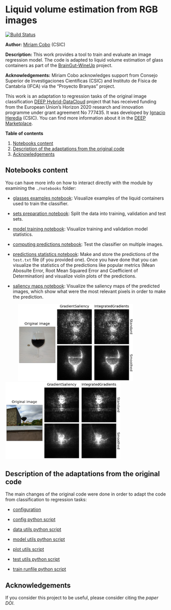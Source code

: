 Liquid volume estimation from RGB images
=========================================

[![Build Status](https://jenkins.indigo-datacloud.eu/buildStatus/icon?job=Pipeline-as-code/DEEP-OC-org/image-classification-tf/master)](https://jenkins.indigo-datacloud.eu/job/Pipeline-as-code/job/DEEP-OC-org/job/image-classification-tf/job/master/)

**Author:** [Miriam Cobo](https://github.com/Miriammmc) (CSIC)

**Description:** This work provides a tool to train and evaluate an image regression model. The code is adapted to liquid volume estimation of glass containers as part of the [BrainGut-WineUp](https://alimenta365.csic.es/) project.

**Acknowledgements:** Miriam Cobo acknowledges support from Consejo Superior de Investigaciones Científicas (CSIC) and Instituto de Física de Cantabria (IFCA) via the “Proyecto Branyas” project.

This work is an adaptation to regression tasks of the original image classification [DEEP Hybrid-DataCloud](https://deep-hybrid-datacloud.eu/) project that has
received funding from the European Union’s Horizon 2020 research and innovation programme under grant agreement No 777435. It was developed by [Ignacio Heredia](https://github.com/IgnacioHeredia) (CSIC). You can find more information about it in the [DEEP Marketplace](https://marketplace.deep-hybrid-datacloud.eu/modules/deep-oc-image-classification-tf.html).

**Table of contents**
1. [Notebooks content](#notebooks-content)
2. [Description of the adaptations from the original code](#description-of-the-adaptations-from-the-original-code)
3. [Acknowledgements](#acknowledgments)

## Notebooks content

You can have more info on how to interact directly with the module by examining the 
``./notebooks`` folder:

* [glasses examples notebook](./notebooks/0.0-Glasses_examples.ipynb):
  Visualize examples of the liquid containers used to train the classifier.

* [sets preparation notebook](./notebooks/1.0-Sets_preparation.ipynb):
  Split the data into training, validation and test sets.
  
* [model training notebook](./notebooks/2.0-Model_training.ipynb):
  Visualize training and validation model statistics.

* [computing predictions notebook](./notebooks/3.0-Computing_predictions.ipynb):
  Test the classifier on multiple images.

* [predictions statistics notebook](./notebooks/3.1-Prediction_statistics.ipynb):
  Make and store the predictions of the `test.txt` file (if you provided one). Once you have done that you can visualize
  the statistics of the predictions like popular metrics (Mean Abosulte Error, Root Mean Squared Error and Coefficient of Determination) and visualize violin       plots of the predictions.

* [saliency maps notebook](./notebooks/3.2-Saliency_maps.ipynb):
  Visualize the saliency maps of the predicted images, which show what were the most relevant pixels in order to make the prediction.

<p float="left">
  <img src="./reports/figures/SM_Est_Rio_C_Bur_275_nd_f_bl_con_me_cen.png" width="360" hspace="40"/>
  <img src="./reports/figures/SM_Est_Rio_R_Char_150_nd_ext_nd_nd_al_inf.png" width="360" /> 
</p>


## Description of the adaptations from the original code

The main changes of the original code were done in order to adapt the code from classification to regression tasks:

* [configuration](https://github.com/Miriammmc/image-classification-tf/blob/0e229c2d998f85eefbda026cb9f23f80ca1f6dcb/etc/config-r.yaml#L51-L58)

* [config python script](https://github.com/Miriammmc/image-classification-tf/blob/0e229c2d998f85eefbda026cb9f23f80ca1f6dcb/imgclas/config.py#L17)

* [data utils python script](https://github.com/Miriammmc/image-classification-tf/blob/01eeceb1b5b92b71a2a285e898aa4c8f798205fd/imgclas/data_utils.py#L75-L78)

* [model utils python script](https://github.com/Miriammmc/image-classification-tf/blob/01eeceb1b5b92b71a2a285e898aa4c8f798205fd/imgclas/model_utils.py#L52)

* [plot utils script](https://github.com/Miriammmc/image-classification-tf/blob/01eeceb1b5b92b71a2a285e898aa4c8f798205fd/imgclas/plot_utils.py#L55-L57)

* [test utils python script](https://github.com/Miriammmc/image-classification-tf/blob/01eeceb1b5b92b71a2a285e898aa4c8f798205fd/imgclas/test_utils.py#L71-L85)

* [train runfile python script](https://github.com/Miriammmc/image-classification-tf/blob/01eeceb1b5b92b71a2a285e898aa4c8f798205fd/imgclas/train_runfile.py#L85-L104)

## Acknowledgements

If you consider this project to be useful, please consider citing the *paper DOI*.
